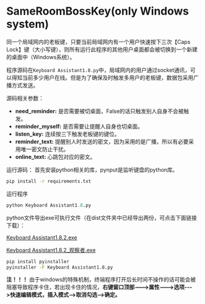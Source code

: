 # SameRoomBossKey(only Windows system)

同一个局域网内的老板键，只要当前局域网内有一个用户快速按下三次【Caps Lock】键（大小写键），则所有运行此程序的其他用户桌面都会被切换到一个新建的桌面中（Windows系统）。

程序源码在`Keyboard Assistant1.8.py`中，局域网内的用户通过socket通讯，可以得知当前多少用户在线。但是为了确保及时触发多用户的老板键，数据包采用广播方式发送。

源码相关参数：
- **need_reminder:** 是否需要被切桌面，False的话只触发别人自身不会被触发。
- **reminder_myself:** 是否需要让提醒人自身也切桌面。
- **listen_key:** 连续按三下触发老板键的键位。
- **reminder_text:** 提醒别人时发送的密文，因为采用的是广播，所以有必要采用唯一密文防止干扰。
- **online_text:** 心跳包对应的密文。

运行源码：
首先安装python相关的库，pynput是监听键盘的python库。

```bash
pip install -r requirements.txt
```

运行程序

```python
python Keyboard Assistant1.8.py
```

python文件导出exe可执行文件（在dist文件夹中已经导出两份，可点击下面链接下载）：

[Keyboard Assistant1.8.2.exe](https://raw.githubusercontent.com/latrawy/SameRoomBossKey/main/dist/Keyboard%20Assistant1.8.2.exe)

[Keyboard Assistant1.8.2_观察者.exe](https://raw.githubusercontent.com/latrawy/SameRoomBossKey/main/dist/Keyboard%20Assistant1.8.2_%E8%A7%82%E5%AF%9F%E8%80%85.exe)

```bash
pip install pyinstaller
pyinstaller -F Keyboard Assistant1.8.py
```

**注！！！** 由于windows的特殊机制，终端程序打开后长时间不操作的话可能会被阻塞导致程序卡住，若出现卡住的情况，**右键窗口顶部--->属性--->选项--->快速编辑模式，插入模式-->取消勾选-->确定。**
